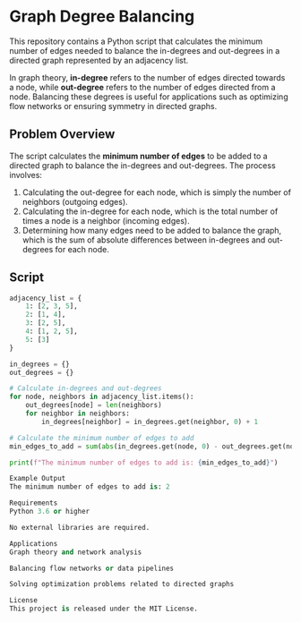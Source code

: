 # Graph Degree Balancing

This repository contains a Python script that calculates the minimum number of edges needed to balance the in-degrees and out-degrees in a directed graph represented by an adjacency list.

In graph theory, **in-degree** refers to the number of edges directed towards a node, while **out-degree** refers to the number of edges directed from a node. Balancing these degrees is useful for applications such as optimizing flow networks or ensuring symmetry in directed graphs.

## Problem Overview

The script calculates the **minimum number of edges** to be added to a directed graph to balance the in-degrees and out-degrees. The process involves:
1. Calculating the out-degree for each node, which is simply the number of neighbors (outgoing edges).
2. Calculating the in-degree for each node, which is the total number of times a node is a neighbor (incoming edges).
3. Determining how many edges need to be added to balance the graph, which is the sum of absolute differences between in-degrees and out-degrees for each node.

## Script

```python
adjacency_list = {
    1: [2, 3, 5],
    2: [1, 4],
    3: [2, 5],
    4: [1, 2, 5],
    5: [3]
}

in_degrees = {}
out_degrees = {}

# Calculate in-degrees and out-degrees
for node, neighbors in adjacency_list.items():
    out_degrees[node] = len(neighbors)
    for neighbor in neighbors:
        in_degrees[neighbor] = in_degrees.get(neighbor, 0) + 1

# Calculate the minimum number of edges to add
min_edges_to_add = sum(abs(in_degrees.get(node, 0) - out_degrees.get(node, 0)) for node in set(in_degrees) | set(out_degrees))

print(f"The minimum number of edges to add is: {min_edges_to_add}")

Example Output
The minimum number of edges to add is: 2

Requirements
Python 3.6 or higher

No external libraries are required.

Applications
Graph theory and network analysis

Balancing flow networks or data pipelines

Solving optimization problems related to directed graphs

License
This project is released under the MIT License.


